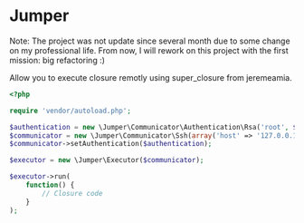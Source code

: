 # Jumper

Note: The project was not update since several month due to some change on my professional life. From now, I will rework on this project with the first mission: big refactoring :)

Allow you to execute closure remotly using super_closure from jeremeamia.

```php
<?php

require 'vendor/autoload.php';

$authentication = new \Jumper\Communicator\Authentication\Rsa('root', $_SERVER['HOME'] . '/.ssh/id_rsa');
$communicator = new \Jumper\Communicator\Ssh(array('host' => '127.0.0.1'));
$communicator->setAuthentication($authentication);

$executor = new \Jumper\Executor($communicator);

$executor->run(
    function() {
        // Closure code
    }
);
```
